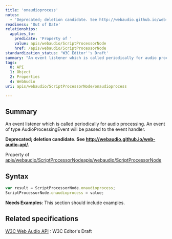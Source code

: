 ```yaml
---
title: 'onaudioprocess'
notes:
  - 'Deprecated; deletion candidate. See http://webaudio.github.io/web-audio-api/.'
readiness: 'Out of Date'
relationships:
  applies_to:
    predicate: 'Property of '
    value: apis/webaudio/ScriptProcessorNode
    href: /apis/webaudio/ScriptProcessorNode
standardization_status: 'W3C Editor''s Draft'
summary: "An event listener which is called periodically for audio processing. An event of type AudioProcessingEvent will be passed to the event handler.\n"
tags:
  0: API
  1: Object
  2: Properties
  4: WebAudio
uri: apis/webaudio/ScriptProcessorNode/onaudioprocess

---
```

## Summary

An event listener which is called periodically for audio processing. An event of type AudioProcessingEvent will be passed to the event handler.

**Deprecated; deletion candidate. See <http://webaudio.github.io/web-audio-api/>.**

Property of [apis/webaudio/ScriptProcessorNode](/apis/webaudio/ScriptProcessorNode)[apis/webaudio/ScriptProcessorNode](/apis/webaudio/ScriptProcessorNode)

## Syntax

``` js
var result = ScriptProcessorNode.onaudioprocess;
ScriptProcessorNode.onaudioprocess = value;
```

**Needs Examples**: This section should include examples.

## Related specifications

[W3C Web Audio API](http://webaudio.github.io/web-audio-api/)
:   W3C Editor's Draft
